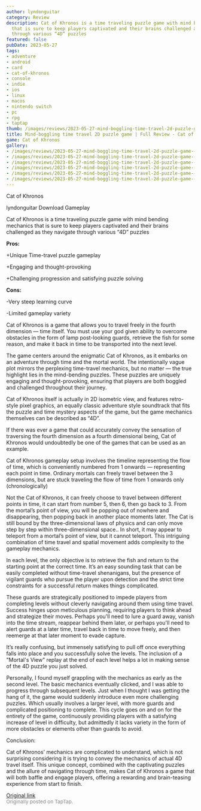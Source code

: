 ```yaml
---
author: lyndonguitar
category: Review
description: Cat of Khronos is a time traveling puzzle game with mind bending mechanics
  that is sure to keep players captivated and their brains challenged as they navigate
  through various “4D” puzzles
featured: false
pubDate: 2023-05-27
tags:
- adventure
- android
- card
- cat-of-khronos
- console
- indie
- ios
- linux
- macos
- nintendo switch
- pc
- rpg
- taptap
thumb: /images/reviews/2023-05-27-mind-boggling-time-travel-2d-puzzle-game--full-review---cat-of-khronos-0.avif
title: Mind-boggling time travel 2D puzzle game | Full Review - Cat of Khronos
game: Cat of Khronos
gallery:
- /images/reviews/2023-05-27-mind-boggling-time-travel-2d-puzzle-game--full-review---cat-of-khronos-0.avif
- /images/reviews/2023-05-27-mind-boggling-time-travel-2d-puzzle-game--full-review---cat-of-khronos-1.avif
- /images/reviews/2023-05-27-mind-boggling-time-travel-2d-puzzle-game--full-review---cat-of-khronos-2.avif
- /images/reviews/2023-05-27-mind-boggling-time-travel-2d-puzzle-game--full-review---cat-of-khronos-3.avif
- /images/reviews/2023-05-27-mind-boggling-time-travel-2d-puzzle-game--full-review---cat-of-khronos-4.avif
- /images/reviews/2023-05-27-mind-boggling-time-travel-2d-puzzle-game--full-review---cat-of-khronos-5.avif
---
```

Cat of Khronos

lyndonguitar
Download
Gameplay

Cat of Khronos is a time traveling puzzle game with mind bending mechanics that is sure to keep players captivated and their brains challenged as they navigate through various “4D” puzzles


**Pros:**


+Unique Time-travel puzzle gameplay

+Engaging and thought-provoking

+Challenging progression and satisfying puzzle solving


**Cons:**


-Very steep learning curve

-Limited gameplay variety

Cat of Khronos is a game that allows you to travel freely in the fourth dimension —  time itself. You must use your god given ability to overcome obstacles in the form of lamp post-looking guards, retrieve the fish for some reason, and make it back in time to be transported into the next level.

The game centers around the enigmatic Cat of Khronos, as it embarks on an adventure through time and the mortal world. The intentionally vague plot mirrors the perplexing time-travel mechanics, but no matter — the true highlight lies in the mind-bending puzzles. These puzzles are uniquely engaging and thought-provoking, ensuring that players are both boggled and challenged throughout their journey.

Cat of Khronos itself is actually in 2D isometric view, and features retro-style pixel graphics, an equally classic adventure style soundtrack that fits the puzzle and time mystery aspects of the game, but the game mechanics themselves can be described as “4D”.

If there was ever a game that could accurately convey the sensation of traversing the fourth dimension as a fourth dimensional being, Cat of Khronos would undoubtedly be one of the games that can be used as an example.

Cat of Khronos gameplay setup involves the timeline representing the flow of time, which is conveniently numbered from 1 onwards — representing each point in time. Ordinary mortals can freely travel between the 3 dimensions, but are stuck traveling the flow of time from 1 onwards only (chronologically)

Not the Cat of Khronos, it can freely choose to travel between different points in time, it can start from number 5, then 6, then go back to 3. From the mortal’s point of view, you will be popping out of nowhere and disappearing, then popping back in another place moments later. The Cat is still bound by the three-dimensional laws of physics and can only move step by step within three-dimensional space.. In short, it may appear to teleport from a mortal’s point of view, but it cannot teleport.  This intriguing combination of time travel and spatial movement adds complexity to the gameplay mechanics.

In each level, the only objective is to retrieve the fish and return to the starting point at the correct time. It’s an easy sounding task that can be easily completed without time-travel shenanigans, but the presence of vigilant guards who pursue the player upon detection and the strict time constraints for a successful return makes things complicated.

These guards are strategically positioned to impede players from completing levels without cleverly navigating around them using time travel. Success hinges upon meticulous planning, requiring players to think ahead and strategize their moves. Perhaps you'll need to lure a guard away, vanish into the time stream, reappear behind them later, or perhaps you'll need to alert guards at a later time, travel back in time to move freely, and then reemerge at that later moment to evade capture.

It’s really confusing, but immensely satisfying to pull off once everything falls into place and you successfully solve the levels. The inclusion of a "Mortal's View" replay at the end of each level helps a lot in making sense of the 4D puzzle you just solved.

Personally, I found myself grappling with the mechanics as early as the second level. The basic mechanics eventually clicked, and I was able to progress through subsequent levels. Just when I thought I was getting the hang of it, the game would suddenly introduce even more challenging puzzles. Which usually involves a larger level, with more guards and complicated positioning to complete. This cycle goes on and on for the entirety of the game, continuously providing players with a satisfying increase of level in difficulty, but admittedly it lacks variety in the form of more obstacles or elements other than guards to avoid.

Conclusion:

Cat of Khronos’ mechanics are complicated to understand, which is not surprising considering it is trying to convey the mechanics of actual 4D travel itself. This unique concept, combined with the captivating puzzles and the allure of navigating through time, makes Cat of Khronos a game that will both baffle and engage players, offering a rewarding and brain-teasing experience from start to finish.

[Original link](https://www.taptap.io/post/5666893)<br><span style="font-size: 0.95em; color: #888;">Originally posted on TapTap.</span>